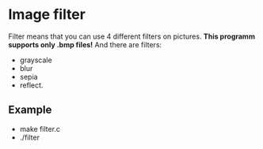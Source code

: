 # Image filter
Filter means that you can use 4 different filters on pictures. **This programm supports only .bmp files!**
And there are filters:
  - grayscale
  - blur
  - sepia
  - reflect.

## Example
- make filter.c
- ./filter <KEYWORDS>

